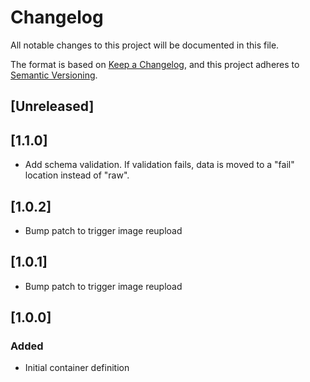 <!-- markdownlint-disable MD003 -->

# Changelog

All notable changes to this project will be documented in this file.

The format is based on [Keep a Changelog](https://keepachangelog.com/en/1.0.0/),
and this project adheres to [Semantic Versioning](https://semver.org/spec/v2.0.0.html).

## [Unreleased]

## [1.1.0]

- Add schema validation.
  If validation fails, data is moved to a "fail" location instead of "raw".

## [1.0.2]

- Bump patch to trigger image reupload

## [1.0.1]

- Bump patch to trigger image reupload

## [1.0.0]

### Added

- Initial container definition

